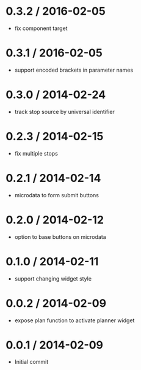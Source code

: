 
0.3.2 / 2016-02-05
==================

 * fix component target

0.3.1 / 2016-02-05
==================

 * support encoded brackets in parameter names

0.3.0 / 2014-02-24
==================

 * track stop source by universal identifier

0.2.3 / 2014-02-15
==================

 * fix multiple stops

0.2.1 / 2014-02-14
==================

 * microdata to form submit buttons

0.2.0 / 2014-02-12
==================

 * option to base buttons on microdata

0.1.0 / 2014-02-11
==================

 * support changing widget style

0.0.2 / 2014-02-09
==================

 * expose plan function to activate planner widget

0.0.1 / 2014-02-09
==================

 * Initial commit
